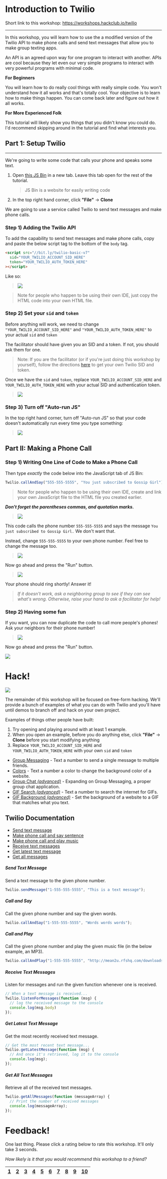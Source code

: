 # Introduction to Twilio

Short link to this workshop: https://workshops.hackclub.io/twilio

-------------------------------------------------------------------------------

In this workshop, you will learn how to use the a modified version of the
Twilio API to make phone calls and send text messages that allow you to make
group texting apps.

An API is an agreed upon way for one program to interact with another. APIs
are cool because they let even our very simple programs to interact with very
powerful programs with minimal code.

**For Beginners**

You will learn how to do really cool things with really simple code. You won't
understand how it all works and that's totally cool. Your objective is to learn
how to make things happen. You can come back later and figure out how it all
works.

**For More Experienced Folk**

This tutorial will likely show you things that you didn't know you could
do. I'd recommend skipping around in the tutorial and find what interests you.

## Part 1: Setup Twilio

****

We're going to write some code that calls your phone and speaks some
text.

1. Open [this JS Bin][starter] in a new tab. Leave this tab open for the rest
   of the tutorial.

   > JS Bin is a website for easily writing code

[starter]: https://jsbin.com/gist/751ca529c942eb4763c8?html,js,console

2. In the top right hand corner, click **"File"** → **Clone**

We are going to use a service called Twilio to send text messages
and make phone calls.

### Step 1) Adding the Twilio API

To add the capability to send text messages and make phone calls, copy and paste
the below script tag to the bottom of the `body` tag.

```html
<script src="//bit.ly/twilio-basic-v7"
  sid="YOUR_TWILIO_ACCOUNT_SID_HERE"
  token="YOUR_TWILIO_AUTH_TOKEN_HERE"
></script>
```

Like so:

> ![](img/add_twilio_library_script.gif)

> Note for people who happen to be using their own IDE, just copy the HTML
> code into your own HTML file.

### Step 2) Set your `sid` and `token`

Before anything will work, we need to change `"YOUR_TWILIO_ACCOUNT_SID_HERE"`
and `"YOUR_TWILIO_AUTH_TOKEN_HERE"` to your actual `sid` and `token`

The facilitator should have given you an SID and a token. If not, you should
ask them for one.

> Note: If you are the facilitator (or if you're just doing this workshop by
yourself), follow the directions [here](../lib/twilio-basic/signup.md) to get
your own Twilio SID and token.

Once we have the `sid` and `token`, replace
`YOUR_TWILIO_ACCOUNT_SID_HERE` and `YOUR_TWILIO_AUTH_TOKEN_HERE` with your
actual SID and authentication token.

> ![](img/enter_account_sid.gif)

### Step 3) Turn off "Auto-run JS"

In the top right hand corner, turn off "Auto-run JS" so that your code doesn't
automatically run every time you type something:

> ![](img/turn_off_autorun.gif)

## Part II: Making a Phone Call

### Step 1) Writing One Line of Code to Make a Phone Call

Then type _exactly_ the code below into the JavaScript tab of JS Bin:

```js
Twilio.callAndSay("555-555-5555", "You just subscribed to Gossip Girl");
```

> Note for people who happen to be using their own IDE, create and link your
> own JavaScript file to the HTML file you created earlier.

_**Don't forget the parentheses commas, and quotation marks.**_

> ![](img/demo_1.gif)

This code calls the phone number `555-555-5555` and says the message
`You just subscribed to Gossip Girl.` We don't want that.

Instead, change `555-555-5555` to your own phone number.
Feel free to change the message too.

> ![](img/demo_2.gif)

Now go ahead and press the "Run" button.

> ![](img/demo_3.gif)

Your phone should ring shortly! Answer it!

> _If it doesn't work, ask a neighboring group to see if they can see what's
wrong. Otherwise, raise your hand to ask a facilitator for help!_

### Step 2) Having some fun

If you want, you can now duplicate the code to call more people's phones! Ask
your neighbors for their phone number!

> ![](img/demo_4.gif)

Now go ahead and press the "Run" button.

![](img/celebrate.gif)

# Hack!

![](http://i.giphy.com/14kdiJUblbWBXy.gif)

The remainder of this workshop will be focused on free-form hacking. We'll
provide a bunch of examples of what you can do with Twilio and you'll have until
demos to branch off and hack on your own project.

Examples of things other people have built:

1. Try opening and playing around with at least 1 example.
2. When you open an example, before you do anything else, click **"File"** →
   **Clone** before you start modifying anything
3. Replace `YOUR_TWILIO_ACCOUNT_SID_HERE` and `YOUR_TWILIO_AUTH_TOKEN_HERE`
   with your own `sid` and `token`

- [Group Messaging][example_1] - Text a number to send a single message to
  multiple friends.
- [Colors][example_2] - Text a number a color to change the background color of
  a website.
- [Group Chat _(advanced)_][example_3] - Expanding on Group Messaging, a proper
  group chat application.
- [GIF Search _(advanced)_][example_4] - Text a number to search the internet
  for GIFs.
- [GIF Background _(advanced)_][example_5] - Set the background of a website to
  a GIF that matches what you text.

[example_1]: https://jsbin.com/gist/488f8384c28d25a4844f?html,js,console,output
[example_2]: https://jsbin.com/gist/c30c196a80adf5758870?html,js,console,output
[example_3]: https://jsbin.com/gist/784721ab6c6535616700?html,js,console,output
[example_4]: https://jsbin.com/gist/96cd1ae7856da04d9344?html,js,console,output
[example_5]: https://jsbin.com/gist/fbc17a8a8f43a7b9e5ea?html,js,console,output

## Twilio Documentation

- [Send text message][sms]
- [Make phone call and say sentence][call_and_say]
- [Make phone call and play music][call_and_play]
- [Receive text messages][receive_texts]
- [Get latest text message][get_latest_text]
- [Get all messages][get_all_texts]

[sms]: #send-text-message
[call_and_say]: #call-and-say
[call_and_play]: #call-and-play
[receive_texts]: #receive-text-messages
[get_latest_text]: #get-latest-text-message
[get_all_texts]: #get-all-text-messages

##### Send Text Message

Send a text message to the given phone number.

```js
Twilio.sendMessage("1-555-555-5555", "This is a text message");
```

##### Call and Say

Call the given phone number and say the given words.

```js
Twilio.callAndSay("1-555-555-5555", "Words words words");
```

##### Call and Play

Call the given phone number and play the given music file (in the below example,
an MP3).

```js
Twilio.callAndPlay("1-555-555-5555", "http://mean2u.rfshq.com/downloads/music/giveyouup.mp3");
```

##### Receive Text Messages

Listen for messages and run the given function whenever one is received.

```js
// When a text message is received...
Twilio.listenForMessages(function (msg) {
  // log the received message to the console
  console.log(msg.body)
});
```

##### Get Latest Text Message

Get the most recently received text message.

```js
// Get the most recent text message...
Twilio.getLatestMessage(function (msg) {
  // And once it's retrieved, log it to the console
  console.log(msg);
});
```

##### Get All Text Messages

Retrieve all of the received text messages.

```js
Twilio.getAllMessages(function (messageArray) {
  // Print the number of received messages
  console.log(messageArray);
});
```

# Feedback!

One last thing. Please click a rating below to rate this workshop. It'll only
take 3 seconds.

_How likely is it that you would recommend this workshop to a friend?_

| [1][r1] | [2][r2] | [3][r3] | [4][r4] | [5][r5] | [6][r6] | [7][r7] | [8][r8] | [9][r9] | [10][r10] |
| ------- | ------- | ------- | ------- | ------- | ------- | ------- | ------- | ------- | --------- |

[r1]: https://feedback-redir.hackclub.io/1H3FEaja2L1fY9JNNYbObFm9hDcFzJOphnODItaNJQBE?ip=entry.78173348&rfield=entry.559841237&r=1
[r2]: https://feedback-redir.hackclub.io/1H3FEaja2L1fY9JNNYbObFm9hDcFzJOphnODItaNJQBE?ip=entry.78173348&rfield=entry.559841237&r=2
[r3]: https://feedback-redir.hackclub.io/1H3FEaja2L1fY9JNNYbObFm9hDcFzJOphnODItaNJQBE?ip=entry.78173348&rfield=entry.559841237&r=3
[r4]: https://feedback-redir.hackclub.io/1H3FEaja2L1fY9JNNYbObFm9hDcFzJOphnODItaNJQBE?ip=entry.78173348&rfield=entry.559841237&r=4
[r5]: https://feedback-redir.hackclub.io/1H3FEaja2L1fY9JNNYbObFm9hDcFzJOphnODItaNJQBE?ip=entry.78173348&rfield=entry.559841237&r=5
[r6]: https://feedback-redir.hackclub.io/1H3FEaja2L1fY9JNNYbObFm9hDcFzJOphnODItaNJQBE?ip=entry.78173348&rfield=entry.559841237&r=6
[r7]: https://feedback-redir.hackclub.io/1H3FEaja2L1fY9JNNYbObFm9hDcFzJOphnODItaNJQBE?ip=entry.78173348&rfield=entry.559841237&r=7
[r8]: https://feedback-redir.hackclub.io/1H3FEaja2L1fY9JNNYbObFm9hDcFzJOphnODItaNJQBE?ip=entry.78173348&rfield=entry.559841237&r=8
[r9]: https://feedback-redir.hackclub.io/1H3FEaja2L1fY9JNNYbObFm9hDcFzJOphnODItaNJQBE?ip=entry.78173348&rfield=entry.559841237&r=9
[r10]: https://feedback-redir.hackclub.io/1H3FEaja2L1fY9JNNYbObFm9hDcFzJOphnODItaNJQBE?ip=entry.78173348&rfield=entry.559841237&r=10

[demo]: https://jsbin.com/gist/b16a00cc53a7827c725b
